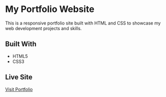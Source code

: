 # My Portfolio Website

This is a responsive portfolio site built with HTML and CSS to showcase my web development projects and skills.

## Built With
- HTML5
- CSS3

## Live Site
[Visit Portfolio](https://your-website-link.com)
